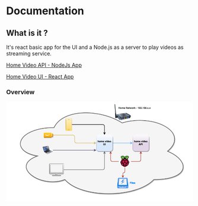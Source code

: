 # Documentation

## What is it ?

It's react basic app for the UI and a Node.js as a server to play videos as streaming service.

  [Home Video API - NodeJs App](https://github.com/eliasjunior/home-video-api) 

  [Home Video UI - React App](https://github.com/eliasjunior/home-video)
  
  ### Overview

  ![design](https://github.com/eliasjunior/home-video-docs/blob/main/Design.png)
  
  

